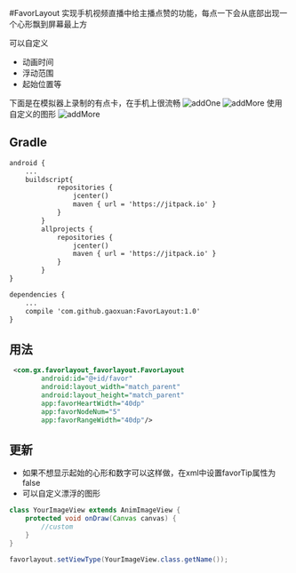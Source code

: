 #FavorLayout
实现手机视频直播中给主播点赞的功能，每点一下会从底部出现一个心形飘到屏幕最上方

可以自定义

- 动画时间
- 浮动范围
- 起始位置等

下面是在模拟器上录制的有点卡，在手机上很流畅
![addOne](https://github.com/gaoxuan/FavorLayout/blob/master/raw/addOne.gif)
![addMore](https://github.com/gaoxuan/FavorLayout/blob/master/raw/addMore.gif)
使用自定义的图形
![addMore](https://github.com/gaoxuan/FavorLayout/blob/master/raw/custom.gif)

## Gradle

```xml
android {
    ...	
	buildscript{
	        repositories {
	            jcenter()
	            maven { url = 'https://jitpack.io' }
	        }
	    }
	    allprojects {
	        repositories {
	            jcenter()
	            maven { url = 'https://jitpack.io' }
	        }
	    }
}
```
```xml
dependencies {
    ...
    compile 'com.github.gaoxuan:FavorLayout:1.0'
}
```
## 用法
```xml
 <com.gx.favorlayout_favorlayout.FavorLayout
        android:id="@+id/favor"
        android:layout_width="match_parent"
        android:layout_height="match_parent"
        app:favorHeartWidth="40dp"
        app:favorNodeNum="5"
        app:favorRangeWidth="40dp"/>
```
## 更新

* 如果不想显示起始的心形和数字可以这样做，在xml中设置favorTip属性为false
* 可以自定义漂浮的图形

```java
class YourImageView extends AnimImageView {
    protected void onDraw(Canvas canvas) {
        //custom
    }
}

favorlayout.setViewType(YourImageView.class.getName());
```